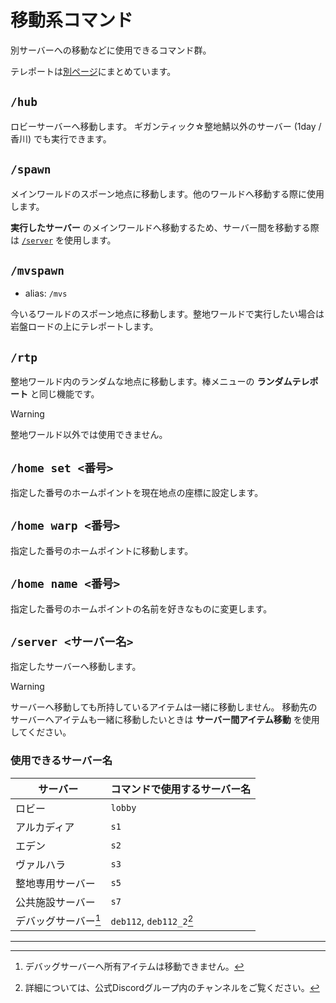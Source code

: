# 移動系コマンド

別サーバーへの移動などに使用できるコマンド群。

テレポートは[別ページ](./teleport.md)にまとめています。

## `/hub`

ロビーサーバーへ移動します。 ギガンティック☆整地鯖以外のサーバー (1day / 香川) でも実行できます。

## `/spawn`

メインワールドのスポーン地点に移動します。他のワールドへ移動する際に使用します。

**実行したサーバー** のメインワールドへ移動するため、サーバー間を移動する際は [`/server`](#server-サーバー名) を使用します。

## `/mvspawn`

- alias: `/mvs`

今いるワールドのスポーン地点に移動します。整地ワールドで実行したい場合は岩盤ロードの上にテレポートします。

## `/rtp`

整地ワールド内のランダムな地点に移動します。棒メニューの **ランダムテレポート** と同じ機能です。

> [!WARNING]
>
> 整地ワールド以外では使用できません。

## `/home set <番号>`

指定した番号のホームポイントを現在地点の座標に設定します。

## `/home warp <番号>`

指定した番号のホームポイントに移動します。

## `/home name <番号>`

指定した番号のホームポイントの名前を好きなものに変更します。

## `/server <サーバー名>`

指定したサーバーへ移動します。

> [!WARNING]
>
> サーバーへ移動しても所持しているアイテムは一緒に移動しません。 移動先のサーバーへアイテムも一緒に移動したいときは **サーバー間アイテム移動** を使用してください。

### 使用できるサーバー名

| サーバー | コマンドで使用するサーバー名 |
| ---- | ---- |
| ロビー | `lobby` |
| アルカディア | `s1` |
| エデン | `s2` |
| ヴァルハラ | `s3` |
| 整地専用サーバー | `s5` |
| 公共施設サーバー | `s7` |
| デバッグサーバー[^1] | `deb112`, `deb112_2`[^2] |

----

[^1]: デバッグサーバーへ所有アイテムは移動できません。
[^2]: 詳細については、公式Discordグループ内のチャンネルをご覧ください。

